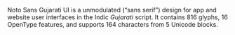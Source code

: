 Noto Sans Gujarati UI is a unmodulated (“sans serif”) design for app and website user interfaces in the Indic _Gujarati_ script. It contains 816 glyphs, 16 OpenType features, and supports 164 characters from 5 Unicode blocks.